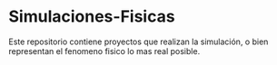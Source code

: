 # Simulaciones-Fisicas
Este repositorio contiene proyectos que realizan la simulación, o bien representan el fenomeno  fisico lo mas real posible.
